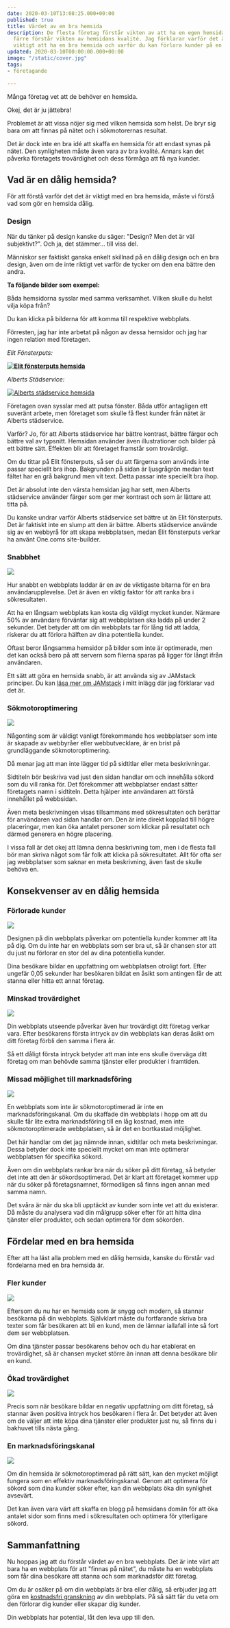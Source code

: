 ```yaml
---
date: 2020-03-10T13:08:25.000+00:00
published: true
title: Värdet av en bra hemsida
description: De flesta företag förstår vikten av att ha en egen hemsida, men allt
  färre förstår vikten av hemsidans kvalité. Jag förklarar varför det är otroligt
  viktigt att ha en bra hemsida och varför du kan förlora kunder på en dålig hemsida.
updated: 2020-03-10T00:00:00.000+00:00
image: "/static/cover.jpg"
tags:
- företagande

---
```

Många företag vet att de behöver en hemsida.

Okej, det är ju jättebra!

Problemet är att vissa nöjer sig med vilken hemsida som helst. De bryr sig bara om att finnas på nätet och i sökmotorernas resultat.

Det är dock inte en bra idé att skaffa en hemsida för att endast synas på nätet. Den synligheten måste även vara av bra kvalité. Annars kan det påverka företagets trovärdighet och dess förmåga att få nya kunder.

## Vad är en dålig hemsida?

För att förstå varför det det är viktigt med en bra hemsida, måste vi förstå vad som gör en hemsida dålig.

### Design

När du tänker på design kanske du säger: "Design? Men det är väl subjektivt?". Och ja, det stämmer... till viss del.

Människor ser faktiskt ganska enkelt skillnad på en dålig design och en bra design, även om de inte riktigt vet varför de tycker om den ena bättre den andra.

**Ta följande bilder som exempel:**

Båda hemsidorna sysslar med samma verksamhet. Vilken skulle du helst vilja köpa från?

Du kan klicka på bilderna för att komma till respektive webbplats.

Förresten, jag har inte arbetat på någon av dessa hemsidor och jag har ingen relation med företagen.

_Elit Fönsterputs:_

 [**![Elit fönsterputs hemsida](/static/elit-fönsterputs.jpg "Elit fönsterputs")**](https://www.elitputs.se/)

_Alberts Städservice:_

[![Alberts städservice hemsida](/static/alberts-service.jpg "Alberts städservice")](https://www.alberts-service.se/kungsbacka/fonsterputs)

Företagen ovan sysslar med att putsa fönster. Båda utför antagligen ett suveränt arbete, men företaget som skulle få flest kunder från nätet är Alberts städservice.

Varför? Jo, för att Alberts städservice har bättre kontrast, bättre färger och bättre val av typsnitt. Hemsidan använder även illustrationer och bilder på ett bättre sätt. Effekten blir att företaget framstår som trovärdigt.

Om du tittar på Elit fönsterputs, så ser du att färgerna som används inte passar speciellt bra ihop. Bakgrunden på sidan är ljusgrågrön medan text fältet har en grå bakgrund men vit text. Detta passar inte speciellt bra ihop.

Det är absolut inte den värsta hemsidan jag har sett, men Alberts städservice använder färger som ger mer kontrast och som är lättare att titta på.

Du kanske undrar varför Alberts städservice set bättre ut än Elit fönsterputs. Det är faktiskt inte en slump att den är bättre. Alberts städservice använde sig av en webbyrå för att skapa webbplatsen, medan Elit fönsterputs verkar ha använt One.coms site-builder.

### Snabbhet

![](/static/speed.jpg)

Hur snabbt en webbplats laddar är en av de viktigaste bitarna för en bra användarupplevelse. Det är även en viktig faktor för att ranka bra i sökresultaten.

Att ha en långsam webbplats kan kosta dig väldigt mycket kunder. Närmare 50% av användare förväntar sig att webbplatsen ska ladda på under 2 sekunder. Det betyder att om din webbplats tar för lång tid att ladda, riskerar du att förlora hälften av dina potentiella kunder.

Oftast beror långsamma hemsidor på bilder som inte är optimerade, men det kan också bero på att servern som filerna sparas på ligger för långt ifrån användaren.

Ett sätt att göra en hemsida snabb, är att använda sig av JAMstack principer. Du kan [läsa mer om JAMstack](https://chjweb.se/blogg/vad-ar-egentligen-jamstack) i mitt inlägg där jag förklarar vad det är.

### Sökmotoroptimering

![](/static/search.jpg)

Någonting som är väldigt vanligt förekommande hos webbplatser som inte är skapade av webbyråer eller webbutvecklare, är en brist på grundläggande sökmotoroptimering.

Då menar jag att man inte lägger tid på sidtitlar eller meta beskrivningar.

Sidtiteln bör beskriva vad just den sidan handlar om och innehålla sökord som du vill ranka för. Det förekommer att webbplatser endast sätter företagets namn i sidtiteln. Detta hjälper inte användaren att förstå innehållet på webbsidan.

Även meta beskrivningen visas tillsammans med sökresultaten och berättar för användaren vad sidan handlar om. Den är inte direkt kopplad till högre placeringar, men kan öka antalet personer som klickar på resultatet och därmed generera en högre placering.

I vissa fall är det okej att lämna denna beskrivning tom, men i de flesta fall bör man skriva något som får folk att klicka på sökresultatet. Allt för ofta ser jag webbplatser som saknar en meta beskrivning, även fast de skulle behöva en.

## Konsekvenser av en dålig hemsida

### Förlorade kunder

![](/static/leaving.jpg)

Designen på din webbplats påverkar om potentiella kunder kommer att lita på dig. Om du inte har en webbplats som ser bra ut, så är chansen stor att du just nu förlorar en stor del av dina potentiella kunder.

Dina besökare bildar en uppfattning om webbplatsen otroligt fort. Efter ungefär 0,05 sekunder har besökaren bildat en åsikt som antingen får de att stanna eller hitta ett annat företag. 

### Minskad trovärdighet

![](/static/question.jpg)

Din webbplats utseende påverkar även hur trovärdigt ditt företag verkar vara. Efter besökarens första intryck av din webbplats kan deras åsikt om ditt företag förbli den samma i flera år.

Så ett dåligt första intryck betyder att man inte ens skulle överväga ditt företag om man behövde samma tjänster eller produkter i framtiden.

### Missad möjlighet till marknadsföring

![](/static/kolar-io-QQNQjrKEl6w-unsplash.jpg)

En webbplats som inte är sökmotoroptimerad är inte en marknadsföringskanal. Om du skaffade din webbplats i hopp om att du skulle får lite extra marknadsföring till en låg kostnad, men inte sökmotoroptimerade webbplatsen, så är det en bortkastad möjlighet.

Det här handlar om det jag nämnde innan, sidtitlar och meta beskrivningar. Dessa betyder dock inte speciellt mycket om man inte optimerar webbplatsen för specifika sökord.

Även om din webbplats rankar bra när du söker på ditt företag, så betyder det inte att den är sökordsoptimerad. Det är klart att företaget kommer upp när du söker på företagsnamnet, förmodligen så finns ingen annan med samma namn.

Det svåra är när du ska bli upptäckt av kunder som inte vet att du existerar. Då måste du analysera vad din målgrupp söker efter för att hitta dina tjänster eller produkter, och sedan optimera för dem sökorden.

## Fördelar med en bra hemsida

Efter att ha läst alla problem med en dålig hemsida, kanske du förstår vad fördelarna med en bra hemsida är.

### Fler kunder

![](/static/customers.jpg)

Eftersom du nu har en hemsida som är snygg och modern, så stannar besökarna på din webbplats. Självklart måste du fortfarande skriva bra texter som får besökaren att bli en kund, men de lämnar iallafall inte så fort dem ser webbplatsen.

Om dina tjänster passar besökarens behov och du har etablerat en trovärdighet, så är chansen mycket större än innan att denna besökare blir en kund.

### Ökad trovärdighet

![](/static/trust.jpg)

Precis som när besökare bildar en negativ uppfattning om ditt företag, så stannar även positiva intryck hos besökaren i flera år. Det betyder att även om de väljer att inte köpa dina tjänster eller produkter just nu, så finns du i bakhuvet tills nästa gång.

### En marknadsföringskanal

![](/static/marketing.jpg)

Om din hemsida är sökmotoroptimerad på rätt sätt, kan den mycket möjligt fungera som en effektiv marknadsföringskanal. Genom att optimera för sökord som dina kunder söker efter, kan din webbplats öka din synlighet avsevärt.

Det kan även vara värt att skaffa en blogg på hemsidans domän för att öka antalet sidor som finns med i sökresultaten och optimera för ytterligare sökord.

## Sammanfattning

Nu hoppas jag att du förstår värdet av en bra webbplats. Det är inte värt att bara ha en webbplats för att "finnas på nätet", du måste ha en webbplats som får dina besökare att stanna och som marknadsför ditt företag.

Om du är osäker på om din webbplats är bra eller dålig, så erbjuder jag att göra en [kostnadsfri granskning](https://chjweb.se/tjanster/granskning/#cta) av din webbplats. På så sätt får du veta om den förlorar dig kunder eller skapar dig kunder.

Din webbplats har potential, låt den leva upp till den.